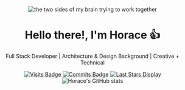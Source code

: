 <p align="center">
  <img src="https://media.tenor.com/ISMPf_S7nwUAAAAC/designer-developer.gif" alt="the two sides of my brain trying to work together">
</p>
<h1 align="center">Hello there!, I'm Horace 👍</h1>
<p align="center">
  Full Stack Developer | Architecture & Design Background | Creative + Technical
</p>
<div align="center">

[![Visits Badge](https://badges.pufler.dev/visits/HoraceLChen/HoraceLChen)](https://www.horace-chen.com)
[![Commits Badge](https://badges.pufler.dev/commits/monthly/HoraceLChen)](https://badges.pufler.dev)
[![Last Stars Display](https://badges.pufler.dev/pinned/HoraceLChen?count=3&padding=15&perRow=3)](https://github.com/HoraceLChen?tab=repositories)
![Horace's GitHub stats](https://github-readme-stats.vercel.app/api?username=HoraceLChen&show_icons=true&theme=gruvbox)


</div>
<!--
**HoraceLChen/HoraceLChen** is a ✨ _special_ ✨ repository because its `README.md` (this file) appears on your GitHub profile.

Here are some ideas to get you started:

- 🔭 I’m currently working on ...
- 🌱 I’m currently learning ...
- 👯 I’m looking to collaborate on ...
- 🤔 I’m looking for help with ...
- 💬 Ask me about ...
- 📫 How to reach me: ...
- 😄 Pronouns: ...
- ⚡ Fun fact: ...
-->
